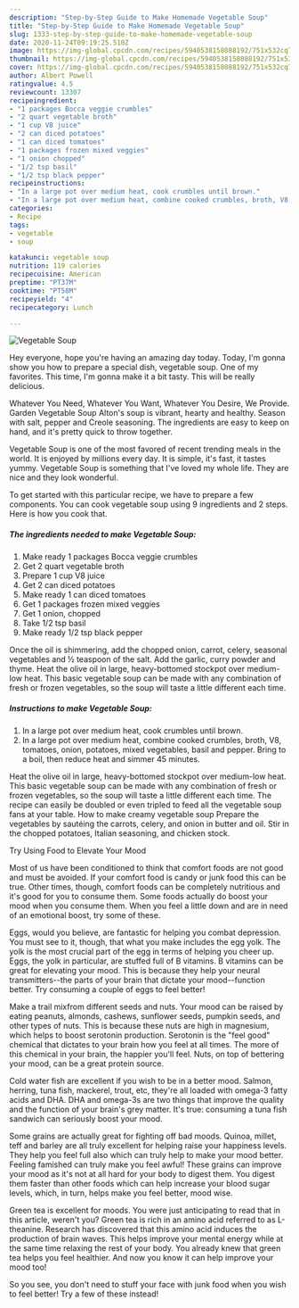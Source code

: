 ```yaml
---
description: "Step-by-Step Guide to Make Homemade Vegetable Soup"
title: "Step-by-Step Guide to Make Homemade Vegetable Soup"
slug: 1333-step-by-step-guide-to-make-homemade-vegetable-soup
date: 2020-11-24T09:19:25.510Z
image: https://img-global.cpcdn.com/recipes/5940538158088192/751x532cq70/vegetable-soup-recipe-main-photo.jpg
thumbnail: https://img-global.cpcdn.com/recipes/5940538158088192/751x532cq70/vegetable-soup-recipe-main-photo.jpg
cover: https://img-global.cpcdn.com/recipes/5940538158088192/751x532cq70/vegetable-soup-recipe-main-photo.jpg
author: Albert Powell
ratingvalue: 4.5
reviewcount: 13307
recipeingredient:
- "1 packages Bocca veggie crumbles"
- "2 quart vegetable broth"
- "1 cup V8 juice"
- "2 can diced potatoes"
- "1 can diced tomatoes"
- "1 packages frozen mixed veggies"
- "1 onion chopped"
- "1/2 tsp basil"
- "1/2 tsp black pepper"
recipeinstructions:
- "In a large pot over medium heat, cook crumbles until brown."
- "In a large pot over medium heat, combine cooked crumbles, broth, V8, tomatoes, onion, potatoes, mixed vegetables, basil and pepper. Bring to a boil, then reduce heat and simmer 45 minutes."
categories:
- Recipe
tags:
- vegetable
- soup

katakunci: vegetable soup 
nutrition: 119 calories
recipecuisine: American
preptime: "PT37M"
cooktime: "PT58M"
recipeyield: "4"
recipecategory: Lunch

---
```



![Vegetable Soup](https://img-global.cpcdn.com/recipes/5940538158088192/751x532cq70/vegetable-soup-recipe-main-photo.jpg)

Hey everyone, hope you're having an amazing day today. Today, I'm gonna show you how to prepare a special dish, vegetable soup. One of my favorites. This time, I'm gonna make it a bit tasty. This will be really delicious.

Whatever You Need, Whatever You Want, Whatever You Desire, We Provide. Garden Vegetable Soup Alton&#39;s soup is vibrant, hearty and healthy. Season with salt, pepper and Creole seasoning. The ingredients are easy to keep on hand, and it&#39;s pretty quick to throw together.

Vegetable Soup is one of the most favored of recent trending meals in the world. It is enjoyed by millions every day. It is simple, it's fast, it tastes yummy. Vegetable Soup is something that I've loved my whole life. They are nice and they look wonderful.


To get started with this particular recipe, we have to prepare a few components. You can cook vegetable soup using 9 ingredients and 2 steps. Here is how you cook that.

<!--inarticleads1-->

##### The ingredients needed to make Vegetable Soup:

1. Make ready 1 packages Bocca veggie crumbles
1. Get 2 quart vegetable broth
1. Prepare 1 cup V8 juice
1. Get 2 can diced potatoes
1. Make ready 1 can diced tomatoes
1. Get 1 packages frozen mixed veggies
1. Get 1 onion, chopped
1. Take 1/2 tsp basil
1. Make ready 1/2 tsp black pepper


Once the oil is shimmering, add the chopped onion, carrot, celery, seasonal vegetables and ½ teaspoon of the salt. Add the garlic, curry powder and thyme. Heat the olive oil in large, heavy-bottomed stockpot over medium-low heat. This basic vegetable soup can be made with any combination of fresh or frozen vegetables, so the soup will taste a little different each time. 

<!--inarticleads2-->

##### Instructions to make Vegetable Soup:

1. In a large pot over medium heat, cook crumbles until brown.
1. In a large pot over medium heat, combine cooked crumbles, broth, V8, tomatoes, onion, potatoes, mixed vegetables, basil and pepper. Bring to a boil, then reduce heat and simmer 45 minutes.


Heat the olive oil in large, heavy-bottomed stockpot over medium-low heat. This basic vegetable soup can be made with any combination of fresh or frozen vegetables, so the soup will taste a little different each time. The recipe can easily be doubled or even tripled to feed all the vegetable soup fans at your table. How to make creamy vegetable soup Prepare the vegetables by sautéing the carrots, celery, and onion in butter and oil. Stir in the chopped potatoes, Italian seasoning, and chicken stock. 

Try Using Food to Elevate Your Mood


Most of us have been conditioned to think that comfort foods are not good and must be avoided. If your comfort food is candy or junk food this can be true. Other times, though, comfort foods can be completely nutritious and it's good for you to consume them. Some foods actually do boost your mood when you consume them. When you feel a little down and are in need of an emotional boost, try some of these.

Eggs, would you believe, are fantastic for helping you combat depression. You must see to it, though, that what you make includes the egg yolk. The yolk is the most crucial part of the egg in terms of helping you cheer up. Eggs, the yolk in particular, are stuffed full of B vitamins. B vitamins can be great for elevating your mood. This is because they help your neural transmitters--the parts of your brain that dictate your mood--function better. Try consuming a couple of eggs to feel better!

Make a trail mixfrom different seeds and nuts. Your mood can be raised by eating peanuts, almonds, cashews, sunflower seeds, pumpkin seeds, and other types of nuts. This is because these nuts are high in magnesium, which helps to boost serotonin production. Serotonin is the "feel good" chemical that dictates to your brain how you feel at all times. The more of this chemical in your brain, the happier you'll feel. Nuts, on top of bettering your mood, can be a great protein source.

Cold water fish are excellent if you wish to be in a better mood. Salmon, herring, tuna fish, mackerel, trout, etc, they're all loaded with omega-3 fatty acids and DHA. DHA and omega-3s are two things that improve the quality and the function of your brain's grey matter. It's true: consuming a tuna fish sandwich can seriously boost your mood. 

Some grains are actually great for fighting off bad moods. Quinoa, millet, teff and barley are all truly excellent for helping raise your happiness levels. They help you feel full also which can truly help to make your mood better. Feeling famished can truly make you feel awful! These grains can improve your mood as it's not at all hard for your body to digest them. You digest them faster than other foods which can help increase your blood sugar levels, which, in turn, helps make you feel better, mood wise.

Green tea is excellent for moods. You were just anticipating to read that in this article, weren't you? Green tea is rich in an amino acid referred to as L-theanine. Research has discovered that this amino acid induces the production of brain waves. This helps improve your mental energy while at the same time relaxing the rest of your body. You already knew that green tea helps you feel healthier. And now you know it can help improve your mood too!

So you see, you don't need to stuff your face with junk food when you wish to feel better! Try a few of these instead!

